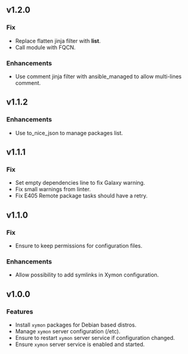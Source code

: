 ## v1.2.0

### Fix
* Replace flatten jinja filter with **list**.
* Call module with FQCN.

### Enhancements
* Use comment jinja filter with ansible_managed to allow multi-lines comment.

## v1.1.2

### Enhancements
* Use to_nice_json to manage packages list.

## v1.1.1

### Fix
* Set empty dependencies line to fix Galaxy warning.
* Fix small warnings from linter.
* Fix E405 Remote package tasks should have a retry.

## v1.1.0

### Fix
* Ensure to keep permissions for configuration files.

### Enhancements
* Allow possibility to add symlinks in Xymon configuration.

## v1.0.0

### Features
* Install `xymon` packages for Debian based distros.
* Manage `xymon` server configuration (/etc).
* Ensure to restart `xymon` server service if configuration changed.
* Ensure `xymon` server service is enabled and started.
